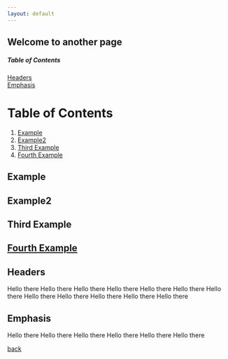 ```yaml
---
layout: default
---
```


## Welcome to another page

##### Table of Contents  
[Headers](#headers)  
[Emphasis](#emphasis)  

# Table of Contents
1. [Example](#example)
2. [Example2](#example2)
3. [Third Example](#third-example)
4. [Fourth Example](#fourth-examplehttpwwwfourthexamplecom)


## Example
## Example2
## Third Example
## [Fourth Example](http://www.fourthexample.com) 


## Headers
Hello there 
Hello there 
Hello there 
Hello there 
Hello there 
Hello there 
Hello there 
Hello there 
Hello there 
Hello there 
Hello there 
Hello there 

## Emphasis
Hello there 
Hello there 
Hello there 
Hello there 
Hello there 
Hello there 






[back](./)
